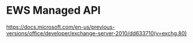 # EWS Managed API

https://docs.microsoft.com/en-us/previous-versions/office/developer/exchange-server-2010/dd633710(v=exchg.80)
